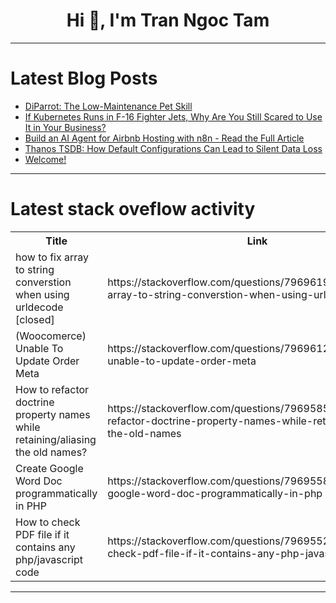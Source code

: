 <h1 align="center">Hi 👋, I'm Tran Ngoc Tam</h1>

---

# Latest Blog Posts 
<!-- BLOG-POST-LIST:START -->
- [DiParrot: The Low-Maintenance Pet Skill](https://dev.to/owly/diparrot-the-low-maintenance-pet-skill-35hf)
- [If Kubernetes Runs in F-16 Fighter Jets, Why Are You Still Scared to Use It in Your Business?](https://dev.to/donjay/if-kubernetes-runs-in-f-16-fighter-jets-why-are-you-still-scared-to-use-it-in-your-business-54ea)
- [Build an AI Agent for Airbnb Hosting with n8n - Read the Full Article](https://dev.to/corpcubite/build-an-ai-agent-for-airbnb-hosting-with-n8n-read-the-full-article-29n6)
- [Thanos TSDB: How Default Configurations Can Lead to Silent Data Loss](https://dev.to/julienlau/thanos-tsdb-how-default-configurations-can-lead-to-silent-data-loss-57jh)
- [Welcome!](https://dev.to/maddiepst/welcome-3g5l)
<!-- BLOG-POST-LIST:END -->

---

# Latest stack oveflow activity
<table>
  <tr><th>Title</th><th>Link</th></tr>
  <!-- STACKOVERFLOW:START --><tr><td>how to fix array to string converstion when using urldecode [closed]</td><td>https://stackoverflow.com/questions/79696194/how-to-fix-array-to-string-converstion-when-using-urldecode</td></tr><tr><td>&lpar;Woocomerce&rpar; Unable To Update Order Meta</td><td>https://stackoverflow.com/questions/79696125/woocomerce-unable-to-update-order-meta</td></tr><tr><td>How to refactor doctrine property names while retaining/aliasing the old names?</td><td>https://stackoverflow.com/questions/79695855/how-to-refactor-doctrine-property-names-while-retaining-aliasing-the-old-names</td></tr><tr><td>Create Google Word Doc programmatically in PHP</td><td>https://stackoverflow.com/questions/79695589/create-google-word-doc-programmatically-in-php</td></tr><tr><td>How to check PDF file if it contains any php/javascript code</td><td>https://stackoverflow.com/questions/79695527/how-to-check-pdf-file-if-it-contains-any-php-javascript-code</td></tr><!-- STACKOVERFLOW:END -->
</table>

---



